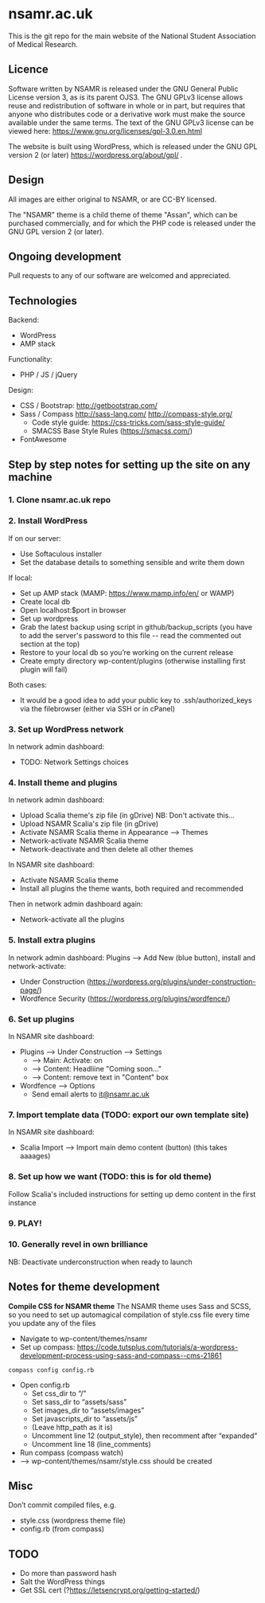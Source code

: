 # nsamr.ac.uk
This is the git repo for the main website of the National Student Association of Medical Research.

## Licence
Software written by NSAMR is released under the GNU General Public License version 3, as is its parent OJS3. The GNU GPLv3 license allows reuse and redistribution of software in whole or in part, but requires that anyone who distributes code or a derivative work must make the source available under the same terms. The text of the GNU GPLv3 license can be viewed here: https://www.gnu.org/licenses/gpl-3.0.en.html

The website is built using WordPress, which is released under the GNU GPL version 2 (or later) https://wordpress.org/about/gpl/ .

## Design
All images are either original to NSAMR, or are CC-BY licensed.

The "NSAMR" theme is a child theme of theme "Assan", which can be purchased commercially, and for which the PHP code is released under the GNU GPL version 2 (or later).

## Ongoing development
Pull requests to any of our software are welcomed and appreciated.

## Technologies
Backend:
* WordPress
* AMP stack

Functionality:
 * PHP / JS / jQuery  

Design:
  * CSS / Bootstrap: http://getbootstrap.com/
  * Sass / Compass http://sass-lang.com/ http://compass-style.org/
    * Code style guide: https://css-tricks.com/sass-style-guide/  
    * SMACSS Base Style Rules (https://smacss.com/)
  * FontAwesome

## Step by step notes for setting up the site on any machine
### 1. Clone nsamr.ac.uk repo 
### 2. Install WordPress 
If on our server:
* Use Softaculous installer
* Set the database details to something sensible and write them down

If local:
* Set up AMP stack (MAMP: https://www.mamp.info/en/ or WAMP)
* Create local db
* Open localhost:$port in browser  
* Set up wordpress
* Grab the latest backup using script in github/backup_scripts (you have to add the server's password to this file -- read the commented out section at the top)
* Restore to your local db so you’re working on the current release
* Create empty directory wp-content/plugins (otherwise installing first plugin will fail)

Both cases:
* It would be a good idea to add your public key to .ssh/authorized_keys via the filebrowser (either via SSH or in cPanel)

### 3. Set up WordPress network 
In network admin dashboard:
* TODO: Network Settings choices

### 4. Install theme and plugins
In network admin dashboard:
* Upload Scalia theme's zip file (in gDrive) NB: Don't activate this...
* Upload NSAMR Scalia's zip file (in gDrive) 
* Activate NSAMR Scalia theme in Appearance --> Themes 
* Network-activate NSAMR Scalia theme
* Network-deactivate and then delete all other themes

In NSAMR site dashboard:
* Activate NSAMR Scalia theme
* Install all plugins the theme wants, both required and recommended

Then in network admin dashboard again:
* Network-activate all the plugins

### 5. Install extra plugins
In network admin dashboard: 
Plugins --> Add New (blue button), install and network-activate:
* Under Construction (https://wordpress.org/plugins/under-construction-page/)
* Wordfence Security (https://wordpress.org/plugins/wordfence/)
 
### 6. Set up plugins ###
In NSAMR site dashboard:
* Plugins --> Under Construction --> Settings
  * --> Main: Activate: on
  * --> Content: Headliine "Coming soon..."
  * --> Content: remove text in "Content" box
* Wordfence --> Options
  * Send email alerts to it@nsamr.ac.uk

### 7. Import template data (TODO: export our own template site)
In NSAMR site dashboard:
* Scalia Import --> Import main demo content (button) (this takes aaaages)

### 8. Set up how we want (TODO: this is for old theme)
Follow Scalia's included instructions for setting up demo content in the first instance

### 9. PLAY!

### 10. Generally revel in own brilliance

NB:
Deactivate underconstruction when ready to launch


## Notes for theme development
**Compile CSS for NSAMR theme**
The NSAMR theme uses Sass and SCSS, so you need to set up automagical compilation of style.css file every time you update any of the files
* Navigate to wp-content/themes/nsamr
* Set up compass: https://code.tutsplus.com/tutorials/a-wordpress-development-process-using-sass-and-compass--cms-21861  
<pre><code>compass config config.rb</code></pre>
* Open config.rb  
  * Set css_dir to “/”  
  * Set sass_dir to “assets/sass”  
  * Set images_dir to “assets/images”  
  * Set javascripts_dir to “assets/js”  
  * (Leave http_path as it is)  
  * Uncomment line 12 (output_style), then recomment after “expanded”  
  * Uncomment line 18 (line_comments)  
* Run compass (compass watch)  
* --> wp-content/themes/nsamr/style.css should be created 


## Misc
Don’t commit compiled files, e.g.
* style.css (wordpress theme file)
* config.rb (from compass)

## TODO
* Do more than password hash
* Salt the WordPress things
* Get SSL cert (?https://letsencrypt.org/getting-started/)

